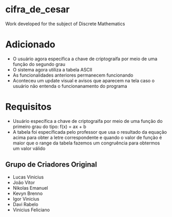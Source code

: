 # cifra_de_cesar
Work developed for the subject of Discrete Mathematics

# Adicionado

- O usuário agora específica a chave de criptograifa por meio de uma função do segundo grau
- O sistema agora utiliza a tabela ASCII
- As funcionalidades anteriores permanecem funcionando
- Aconteceu um update visual e avisos que aparecem na tela caso o usuário não entenda o funcionanamento do programa

# Requisitos
- Usuário específica a chave de criptograifa por meio de uma função do primeiro grau
do tipo: f(x) = ax + b
- A tabela foi específicada pelo professor que usa o resultado da equação acima para obter a letre correspondente e quando o valor de função é maior que o range da tabela fazemos um congruência para obtermos um valor válido

## Grupo de Criadores Original
- Lucas Vinicius
- João Vitor
- Nikolas Emanuel
- Kevyn Brenno
- Igor Vinicius
- Davi Rabelo
- Vinicius Feliciano
